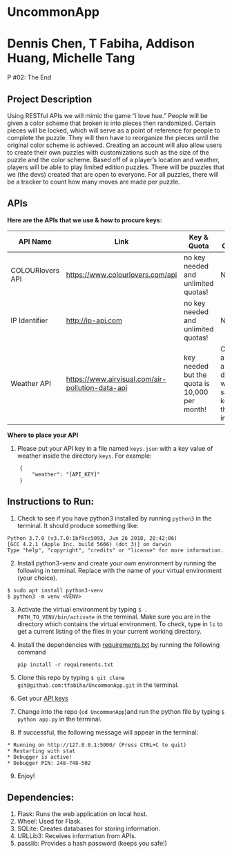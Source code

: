 # UncommonApp
# Dennis Chen, T Fabiha, Addison Huang, Michelle Tang
P #02: The End

## Project Description
Using RESTful APIs we will mimic the game “i love hue.” People will be given a color scheme that broken is into pieces then randomized. Certain pieces will be locked, which will serve as a point of reference for people to complete the puzzle. They will then have to reorganize the pieces until the original color scheme is achieved. Creating an account will also allow users to create their own puzzles with customizations such as the size of the puzzle and the color scheme. Based off of a player’s location and weather, players will be able to play limited edition puzzles. There will be puzzles that we (the devs) created that are open to everyone. For all puzzles, there will be a tracker to count how many moves are made per puzzle.

## APIs
**Here are the APIs that we use & how to procure keys:**

API Name | Link | Key & Quota | How to Create Key
--- | --- | --- | ---
COLOURlovers API | https://www.colourlovers.com/api  | no key needed and unlimited quotas! | N/A
IP Identifier | http://ip-api.com | no key needed and unlimited quotas! | N/A
Weather API | https://www.airvisual.com/air-pollution-data-api | key needed but the quota is 10,000 per month! | Create an account and on the dashboard where it says API key, follow those instructions.

**Where to place your API**
1) Please put your API key in a file named ```keys.json``` with a key value of weather inside the directory ```keys```.
For example:
```
    {
        "weather": "[API_KEY]"
    }
```

## Instructions to Run:

1. Check to see if you have python3 installed by running ``` python3 ``` in the terminal. It should produce something like:
```
Python 3.7.0 (v3.7.0:1bf9cc5093, Jun 26 2018, 20:42:06)
[GCC 4.2.1 (Apple Inc. build 5666) (dot 3)] on darwin
Type "help", "copyright", "credits" or "license" for more information.
```
2. Install python3-venv and create your own environment by running the following in terminal. Replace <VENV> with the name of your virtual environment (your choice).
```
$ sudo apt install python3-venv
$ python3 -m venv <VENV>
```
3. Activate the virtual environment by typing ```$ . PATH_TO_VENV/bin/activate``` in the terminal. Make sure you are in the directory which contains the virtual environment. To check, type in ```ls``` to get a current listing of the files in your current working directory.  

4. Install the dependencies with [requirements.txt](requirements.txt) by running the following command  

    ```
    pip install -r requirements.txt
    ```

5. Clone this repo by typing ```$ git clone git@github.com:tfabiha/UncommonApp.git``` in the terminal.
6. Get your [API keys](#APIs)
7. Change into the repo (```cd UncommonApp```)and run the python file by typing ```$ python app.py``` in the terminal.
8. If successful, the following message will appear in the terminal:
```
* Running on http://127.0.0.1:5000/ (Press CTRL+C to quit)
* Restarting with stat
* Debugger is active!
* Debugger PIN: 248-748-502
```
9. Enjoy!

 ## Dependencies:
1. Flask: Runs the web application on local host.
2. Wheel: Used for Flask.
3. SQLite: Creates databases for storing information.
4. URLLib3: Receives information from APIs.
5. passlib: Provides a hash password (keeps you safe!)
